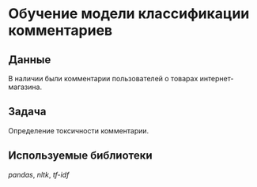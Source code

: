 # Обучение модели классификации комментариев

## Данные

В наличии были комментарии пользователей о товарах интернет-магазина.


## Задача

Определение токсичности комментарии.

## Используемые библиотеки

*pandas*, *nltk*, *tf-idf*
